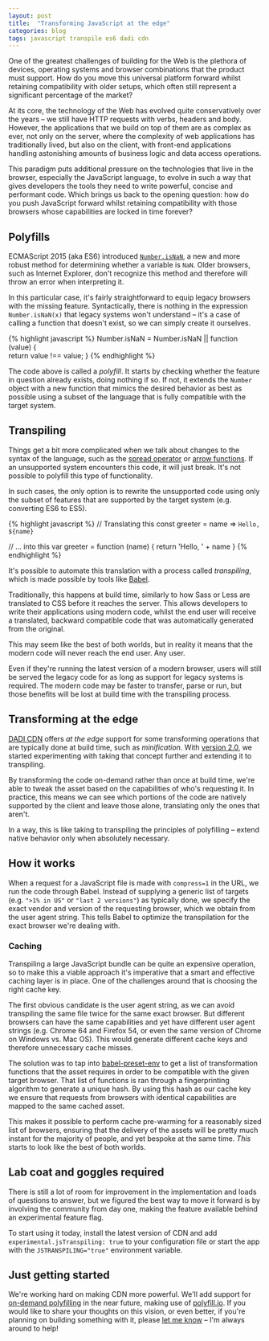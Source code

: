 ```yaml
---
layout: post
title:  "Transforming JavaScript at the edge"
categories: blog
tags: javascript transpile es6 dadi cdn
---
```

One of the greatest challenges of building for the Web is the plethora of devices, operating systems and browser combinations that the product must support. How do you move this universal platform forward whilst retaining compatibility with older setups, which often still represent a significant percentage of the market?

At its core, the technology of the Web has evolved quite conservatively over the years – we still have HTTP requests with verbs, headers and body. However, the applications that we build on top of them are as complex as ever, not only on the server, where the complexity of web applications has traditionally lived, but also on the client, with front-end applications handling astonishing amounts of business logic and data access operations.<!--more-->

This paradigm puts additional pressure on the technologies that live in the browser, especially the JavaScript language, to evolve in such a way that gives developers the tools they need to write powerful, concise and performant code. Which brings us back to the opening question: how do you push JavaScript forward whilst retaining compatibility with those browsers whose capabilities are locked in time forever?

## Polyfills

ECMAScript 2015 (aka ES6) introduced [`Number.isNaN`](https://developer.mozilla.org/en-US/docs/Web/JavaScript/Reference/Global_Objects/Number/isNaN), a new and more robust method for determining whether a variable is `NaN`. Older browsers, such as Internet Explorer, don't recognize this method and therefore will throw an error when interpreting it.

In this particular case, it's fairly straightforward to equip legacy browsers with the missing feature. Syntactically, there is nothing in the expression `Number.isNaN(x)` that legacy systems won't understand – it's a case of calling a function that doesn't exist, so we can simply create it ourselves.

{% highlight javascript %}
Number.isNaN = Number.isNaN || function (value) {     
  return value !== value;
}
{% endhighlight %}

The code above is called a *polyfill*. It starts by checking whether the feature in question already exists, doing nothing if so. If not, it extends the `Number` object with a new function that mimics the desired behavior as best as possible using a subset of the language that is fully compatible with the target system.

## Transpiling

Things get a bit more complicated when we talk about changes to the syntax of the language, such as the [spread operator](https://developer.mozilla.org/en-US/docs/Web/JavaScript/Reference/Operators/Spread_syntax) or [arrow functions](https://developer.mozilla.org/en-US/docs/Web/JavaScript/Reference/Functions/Arrow_functions). If an unsupported system encounters this code, it will just break. It's not possible to polyfill this type of functionality.

In such cases, the only option is to rewrite the unsupported code using only the subset of features that are supported by the target system (e.g. converting ES6 to ES5).

{% highlight javascript %}
// Translating this
const greeter = name => `Hello, ${name}`

// ... into this
var greeter = function (name) {
  return 'Hello, ' + name
}
{% endhighlight %}

It's possible to automate this translation with a process called *transpiling*, which is made possible by tools like [Babel](https://babeljs.io/).

Traditionally, this happens at build time, similarly to how Sass or Less are translated to CSS before it reaches the server. This allows developers to write their applications using modern code, whilst the end user will receive a translated, backward compatible code that was automatically generated from the original.

This may seem like the best of both worlds, but in reality it means that the modern code will never reach the end user. Any user.

Even if they're running the latest version of a modern browser, users will still be served the legacy code for as long as support for legacy systems is required. The modern code may be faster to transfer, parse or run, but those benefits will be lost at build time with the transpiling process.

## Transforming at the edge

[DADI CDN](https://github.com/dadi/cdn) offers *at the edge* support for some transforming operations that are typically done at build time, such as *minification*. With [version 2.0](https://github.com/dadi/cdn/releases/tag/v2.0.0-rc1), we started experimenting with taking that concept further and extending it to transpiling.

By transforming the code on-demand rather than once at build time, we're able to tweak the asset based on the capabilities of who's requesting it. In practice, this means we can see which portions of the code are natively supported by the client and leave those alone, translating only the ones that aren't.

In a way, this is like taking to transpiling the principles of polyfilling – extend native behavior only when absolutely necessary.

## How it works

When a request for a JavaScript file is made with `compress=1` in the URL, we run the code through Babel. Instead of supplying a generic list of targets (e.g. `">1% in US"` or `"last 2 versions"`) as typically done, we specify the exact vendor and version of the requesting browser, which we obtain from the user agent string. This tells Babel to optimize the transpilation for the exact browser we're dealing with.

### Caching

Transpiling a large JavaScript bundle can be quite an expensive operation, so to make this a viable approach it's imperative that a smart and effective caching layer is in place. One of the challenges around that is choosing the right cache key.

The first obvious candidate is the user agent string, as we can avoid transpiling the same file twice for the same exact browser. But different browsers can have the same capabilities and yet have different user agent strings (e.g. Chrome 64 and Firefox 54, or even the same version of Chrome on Windows vs. Mac OS). This would generate different cache keys and therefore unnecessary cache misses.

The solution was to tap into [babel-preset-env](https://babeljs.io/env/) to get a list of transformation functions that the asset requires in order to be compatible with the given target browser. That list of functions is ran through a fingerprinting algorithm to generate a unique hash. By using this hash as our cache key we ensure that requests from browsers with identical capabilities are mapped to the same cached asset.

This makes it possible to perform cache pre-warming for a reasonably sized list of browsers, ensuring that the delivery of the assets will be pretty much instant for the majority of people, and yet bespoke at the same time. *This* starts to look like the best of both worlds.

## Lab coat and goggles required

There is still a lot of room for improvement in the implementation and loads of questions to answer, but we figured the best way to move it forward is by involving the community from day one, making the feature available behind an experimental feature flag.

To start using it today, install the latest version of CDN and add `experimental.jsTranspiling: true` to your configuration file or start the app with the `JSTRANSPILING="true"` environment variable.

## Just getting started

We're working hard on making CDN more powerful. We'll add support for [on-demand polyfilling](https://github.com/dadi/cdn/issues/273) in the near future, making use of [polyfill.io](https://polyfill.io/v2/docs/). If you would like to share your thoughts on this vision, or even better, if you're planning on building something with it, please [let me know](https://twitter.com/eduardoboucas) – I'm always around to help!<!--tomb-->